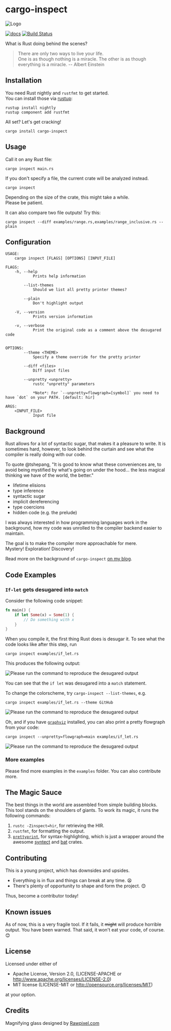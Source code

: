 # cargo-inspect

![Logo](./assets/logo.svg)

[![docs](https://docs.rs/cargo-inspect/badge.svg)](https://docs.rs/cargo-inspect/)
[![Build Status](https://travis-ci.org/mre/cargo-inspect.svg?branch=master)](https://travis-ci.org/mre/cargo-inspect)

What is Rust doing behind the scenes?

> There are only two ways to live your life.  
> One is as though nothing is a miracle. The other is as though everything is a
> miracle. -- Albert Einstein

## Installation

You need Rust nightly and `rustfmt` to get started.  
You can install those via [rustup]:

```
rustup install nightly
rustup component add rustfmt
```

All set? Let's get cracking!

```
cargo install cargo-inspect
```

## Usage

Call it on any Rust file:

```
cargo inspect main.rs
```

If you don't specify a file, the current crate will be analyzed instead.

```
cargo inspect
```

Depending on the size of the crate, this might take a while.  
Please be patient.

It can also compare two file outputs! Try this:

```
cargo inspect --diff examples/range.rs,examples/range_inclusive.rs --plain
```

## Configuration 

```
USAGE:
    cargo inspect [FLAGS] [OPTIONS] [INPUT_FILE]

FLAGS:
    -h, --help           
            Prints help information

        --list-themes    
            Should we list all pretty printer themes?

        --plain          
            Don't highlight output

    -V, --version        
            Prints version information

    -v, --verbose        
            Print the original code as a comment above the desugared code


OPTIONS:
        --theme <THEME>          
            Specify a theme override for the pretty printer

        --diff <files>           
            Diff input files

        --unpretty <unpretty>    
            rustc "unpretty" parameters
            
            *Note*: For `--unpretty=flowgraph=[symbol]` you need to have `dot` on your PATH. [default: hir]

ARGS:
    <INPUT_FILE>    
            Input file
```

## Background

Rust allows for a lot of syntactic sugar, that makes it a pleasure to write. It
is sometimes hard, however, to look behind the curtain and see what the compiler
is really doing with our code.

To quote @tshepang, "It is good to know what these conveniences are, to avoid
being mystified by what's going on under the hood... the less magical thinking
we have of the world, the better."

* lifetime elisions
* type inference
* syntactic sugar
* implicit dereferencing
* type coercions
* hidden code (e.g. the prelude)

I was always interested in how programming languages work in the background, how
my code was unrolled to the compiler backend easier to maintain.

The goal is to make the compiler more approachable for mere.  
Mystery! Exploration! Discovery! 

Read more on the background of `cargo-inspect` [on my blog](https://matthias-endler.de/2018/cargo-inspect/).

## Code Examples

### `If-let` gets desugared into `match`

Consider the following code snippet:

```rust
fn main() {
    if let Some(x) = Some(1) {
        // Do something with x
    }
}
```

When you compile it, the first thing Rust does is desugar it. To see what the
code looks like after this step, run

```
cargo inspect examples/if_let.rs
```

This produces the following output:

![Please run the command to reproduce the desugared output](assets/if-let.png)

You can see that the `if let` was desugared into a `match` statement.

To change the colorscheme, try `cargo-inspect --list-themes`, e.g.

```
cargo inspect examples/if_let.rs --theme GitHub
```

![Please run the command to reproduce the desugared output](assets/if-let-white.png)

Oh, and if you have [`graphviz`](https://graphviz.gitlab.io/download/) installed, you can also print a pretty flowgraph from your code:

```
cargo inspect --unpretty=flowgraph=main examples/if_let.rs
```

![Please run the command to reproduce the desugared output](assets/if-let-flowgraph.png)

### More examples

Please find more examples in the `examples` folder. You can also contribute
more.

## The Magic Sauce

The best things in the world are assembled from simple building blocks. This
tool stands on the shoulders of giants. To work its magic, it runs the following
commands:

1. `rustc -Zinspect=hir`, for retrieving the HIR.
2. `rustfmt`, for formatting the output.
3. [`prettyprint`](https://github.com/mre/prettyprint), for syntax-highlighting,
   which is just a wrapper around the awesome
   [syntect](https://github.com/trishume/syntect/blob/master/examples/syncat.rs)
   and [bat](https://github.com/sharkdp/bat/) crates.

## Contributing

This is a young project, which has downsides and upsides.

* Everything is in flux and things can break at any time. 😫
* There's plenty of opportunity to shape and form the project. 😊

Thus, become a contributor today!

## Known issues

As of now, this is a very fragile tool. If it fails, it ~~might~~ will produce
horrible output. You have been warned. That said, it won't eat your code, of
course. :blush:

## License

Licensed under either of

* Apache License, Version 2.0, (LICENSE-APACHE or
  http://www.apache.org/licenses/LICENSE-2.0)
* MIT license (LICENSE-MIT or http://opensource.org/licenses/MIT)

at your option.

[rustup]: https://rustup.rs/


## Credits

Magnifying glass designed by [Rawpixel.com]( https://www.freepik.com/free-vector/illustration-of-a-magnifying-glass_2945064.htm) 
